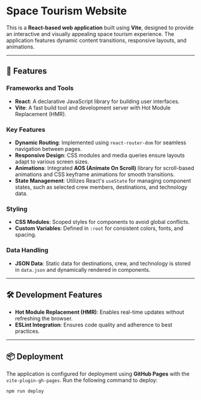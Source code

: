 # Space Tourism Website

This is a **React-based web application** built using **Vite**, designed to provide an interactive and visually appealing space tourism experience. The application features dynamic content transitions, responsive layouts, and animations.

---

## 🚀 Features

### Frameworks and Tools

-   **React**: A declarative JavaScript library for building user interfaces.
-   **Vite**: A fast build tool and development server with Hot Module Replacement (HMR).

### Key Features

-   **Dynamic Routing**: Implemented using `react-router-dom` for seamless navigation between pages.
-   **Responsive Design**: CSS modules and media queries ensure layouts adapt to various screen sizes.
-   **Animations**: Integrated **AOS (Animate On Scroll)** library for scroll-based animations and CSS keyframe animations for smooth transitions.
-   **State Management**: Utilizes React's `useState` for managing component states, such as selected crew members, destinations, and technology data.

### Styling

-   **CSS Modules**: Scoped styles for components to avoid global conflicts.
-   **Custom Variables**: Defined in `:root` for consistent colors, fonts, and spacing.

### Data Handling

-   **JSON Data**: Static data for destinations, crew, and technology is stored in `data.json` and dynamically rendered in components.

---

## 🛠️ Development Features

-   **Hot Module Replacement (HMR)**: Enables real-time updates without refreshing the browser.
-   **ESLint Integration**: Ensures code quality and adherence to best practices.

---

## 📦 Deployment

The application is configured for deployment using **GitHub Pages** with the `vite-plugin-gh-pages`. Run the following command to deploy:

```bash
npm run deploy
```
